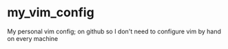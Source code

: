 # my_vim_config
My personal vim config; on github so I don't need to configure vim by hand on every machine
